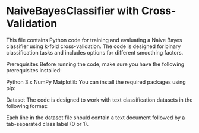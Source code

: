 # NaiveBayesClassifier with Cross-Validation
This file contains Python code for training and evaluating a Naive Bayes classifier using k-fold cross-validation. The code is designed for binary classification tasks and includes options for different smoothing factors.

Prerequisites
Before running the code, make sure you have the following prerequisites installed:

Python 3.x
NumPy
Matplotlib
You can install the required packages using pip:

Dataset
The code is designed to work with text classification datasets in the following format:

Each line in the dataset file should contain a text document followed by a tab-separated class label (0 or 1).
